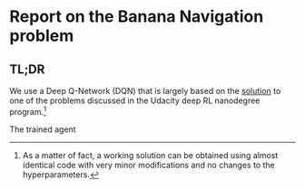 # Report on the Banana Navigation problem

## TL;DR
We use a Deep Q-Network (DQN) that is largely based on the [solution](https://github.com/udacity/deep-reinforcement-learning/tree/master/dqn/solution) to one of the problems discussed in the Udacity deep RL nanodegree program.[^1]

The trained agent

[^1]: As a matter of fact, a working solution can be obtained using almost identical code with very minor modifications and no changes to the hyperparameters.

